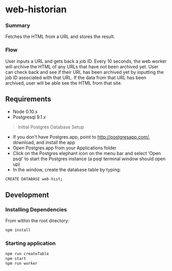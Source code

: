 # web-historian

### Summary
Fetches the HTML from a URL and stores the result. 

### Flow
User inputs a URL and gets back a job ID. Every 10 seconds, the web worker will archive the HTML of any URLs that have not been archived yet. User can check back and see if their URL has been archived yet by inputting the job ID associated with that URL. If the data from that URL has been archived, user will be able see the HTML from that site.

## Requirements

- Node 0.10.x
- Postgresql 9.1.x

> Initial Postgres Database Setup

- If you don't have Postgres.app, point to http://postgresapp.com/, download,
and install the app
- Open Postgres.app from your Applications folder
- Click on the Postgres elephant icon on the menu bar and select 'Open psql'
to start the Postgres instance (a psql terminal window should open up)
- In the window, create the database table by typing:
```sh
CREATE DATABASE web-hist;
```

## Development

### Installing Dependencies

From within the root directory:

```sh
npm install
```

### Starting application

```sh
npm run createTable
npm start
npm run worker
```


